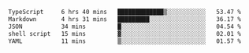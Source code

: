 <!--START_SECTION:waka-->

```txt
TypeScript     6 hrs 40 mins   █████████████▒░░░░░░░░░░░   53.47 %
Markdown       4 hrs 31 mins   █████████░░░░░░░░░░░░░░░░   36.17 %
JSON           34 mins         █░░░░░░░░░░░░░░░░░░░░░░░░   04.54 %
shell script   15 mins         ▓░░░░░░░░░░░░░░░░░░░░░░░░   02.01 %
YAML           11 mins         ▒░░░░░░░░░░░░░░░░░░░░░░░░   01.57 %
```

<!--END_SECTION:waka-->
